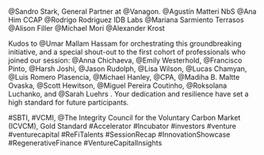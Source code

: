 @Sandro Stark, General Partner at @Vanagon.
@Agustín Matteri NbS 
@Ana Him CCAP 
@Rodrigo Rodriguez IDB Labs 
@Mariana Sarmiento Terrasos
@Alison Filler
@Michael Mori
@Alexander Krost 

Kudos to @Umar Mallam Hassam for orchestrating this groundbreaking initiative, and a special shout-out to the first cohort of professionals who joined our session: @Anna Chichaeva, @Emily Westerhold, @Francisco Pinto, @Harsh Joshi, @Jason Rudolph, @Lisa Wilson, @Lucas Chamyan, @Luis Romero Plasencia, @Michael Hanley, @CPA, @Madiha B. Maltte Ovaska, @Scott Hewitson, @Miguel Pereira Coutinho, @Roksolana Luchanko, and @Sarah Luehrs . Your dedication and resilience have set a high standard for future participants.


#SBTI, #VCMI, @The Integrity Council for the Voluntary Carbon Market (ICVCM), Gold Standard
#Accelerator #Incubator #investors #venture #venturecapital 
 #ReFiTalents #SessionRecap #InnovationShowcase #RegenerativeFinance #VentureCapitalInsights